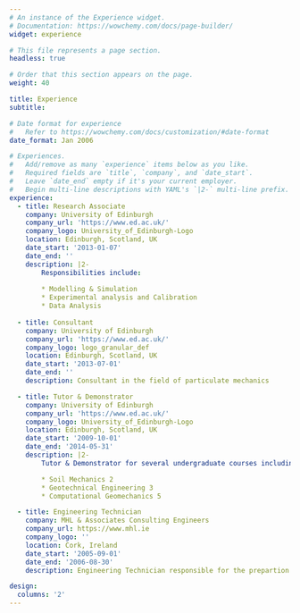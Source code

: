 ```yaml
---
# An instance of the Experience widget.
# Documentation: https://wowchemy.com/docs/page-builder/
widget: experience

# This file represents a page section.
headless: true

# Order that this section appears on the page.
weight: 40

title: Experience
subtitle:

# Date format for experience
#   Refer to https://wowchemy.com/docs/customization/#date-format
date_format: Jan 2006

# Experiences.
#   Add/remove as many `experience` items below as you like.
#   Required fields are `title`, `company`, and `date_start`.
#   Leave `date_end` empty if it's your current employer.
#   Begin multi-line descriptions with YAML's `|2-` multi-line prefix.
experience:
  - title: Research Associate
    company: University of Edinburgh
    company_url: 'https://www.ed.ac.uk/'
    company_logo: University_of_Edinburgh-Logo
    location: Edinburgh, Scotland, UK
    date_start: '2013-01-07'
    date_end: ''
    description: |2-
        Responsibilities include:
        
        * Modelling & Simulation
        * Experimental analysis and Calibration
        * Data Analysis
        
  - title: Consultant
    company: University of Edinburgh
    company_url: 'https://www.ed.ac.uk/'
    company_logo: logo_granular_def
    location: Edinburgh, Scotland, UK
    date_start: '2013-07-01'
    date_end: ''
    description: Consultant in the field of particulate mechanics

  - title: Tutor & Demonstrator
    company: University of Edinburgh
    company_url: 'https://www.ed.ac.uk/'
    company_logo: University_of_Edinburgh-Logo
    location: Edinburgh, Scotland, UK
    date_start: '2009-10-01'
    date_end: '2014-05-31'
    description: |2-
        Tutor & Demonstrator for several undergraduate courses including:

        * Soil Mechanics 2
        * Geotechnical Engineering 3
        * Computational Geomechanics 5

  - title: Engineering Technician
    company: MHL & Associates Consulting Engineers
    company_url: https://www.mhl.ie
    company_logo: ''
    location: Cork, Ireland
    date_start: '2005-09-01'
    date_end: '2006-08-30'
    description: Engineering Technician responsible for the prepartion of technical drawings, design calculations and project documents.

design:
  columns: '2'
---
```

